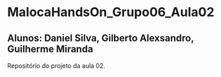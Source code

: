 # MalocaHandsOn_Grupo06_Aula02
 
## Alunos: Daniel Silva, Gilberto Alexsandro, Guilherme Miranda
Repositório do projeto da aula 02.
